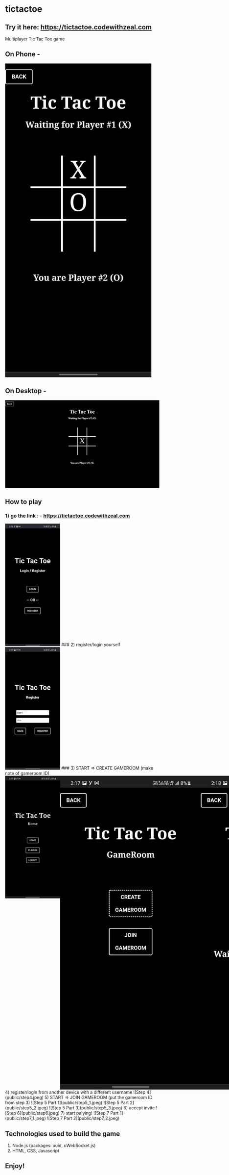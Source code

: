 # tictactoe

## Try it here: https://tictactoe.codewithzeal.com
Multiplayer Tic Tac Toe game

## On Phone -
![Tic Tac Toe on phone](public/ingame-phone.jpeg)

## On Desktop -
![Tic Tac Toe on Desktop](public/ingame-desktop.jpg)

## How to play

### 1) go the link : - https://tictactoe.codewithzeal.com
<img alt="Step 1" src="public/step1.jpeg" height="400px" />
### 2) register/login yourself
<img alt="Step 2" src="public/step2.jpeg" height="400px" />
### 3) START => CREATE GAMEROOM (make note of gameroom ID)
<div style="display: flex">
  <img alt="Step 3 Part 1" src="public/step3_1.jpeg" height="400px" />
  <img alt="Step 3 Part 2" src="public/step3_2.jpeg" />
  <img alt="Step 3 Part 3" src="public/step3_3.jpeg" />
</div>
4) register/login from another device with a different username
![Step 4](public/step4.jpeg)
5) START => JOIN GAMEROOM (put the gameroom ID from step 3)
![Step 5 Part 1](public/step5_1.jpeg)
![Step 5 Part 2](public/step5_2.jpeg)
![Step 5 Part 3](public/step5_3.jpeg)
6) accept invite
![Step 6](public/step6.jpeg)
7) start palying!
![Step 7 Part 1](public/step7_1.jpeg)
![Step 7 Part 2](public/step7_2.jpeg)


## Technologies used to build the game
1) Node.js (packages: uuid, uWebSocket.js)
4) HTML, CSS, Javascript

## Enjoy!
